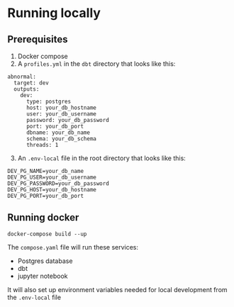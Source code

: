 # Running locally
## Prerequisites
1. Docker compose
1. A `profiles.yml` in the `dbt` directory that looks like this:
```
abnormal:
  target: dev
  outputs:
    dev:
      type: postgres
      host: your_db_hostname
      user: your_db_username
      password: your_db_password
      port: your_db_port
      dbname: your_db_name
      schema: your_db_schema
      threads: 1
```
3. An `.env-local` file in the root directory that looks like this:
```
DEV_PG_NAME=your_db_name
DEV_PG_USER=your_db_username
DEV_PG_PASSWORD=your_db_password
DEV_PG_HOST=your_db_hostname
DEV_PG_PORT=your_db_port
```
## Running docker
`docker-compose build --up`

The `compose.yaml` file will run these services:
* Postgres database
* dbt
* jupyter notebook

It will also set up environment variables needed for local development from the `.env-local` file